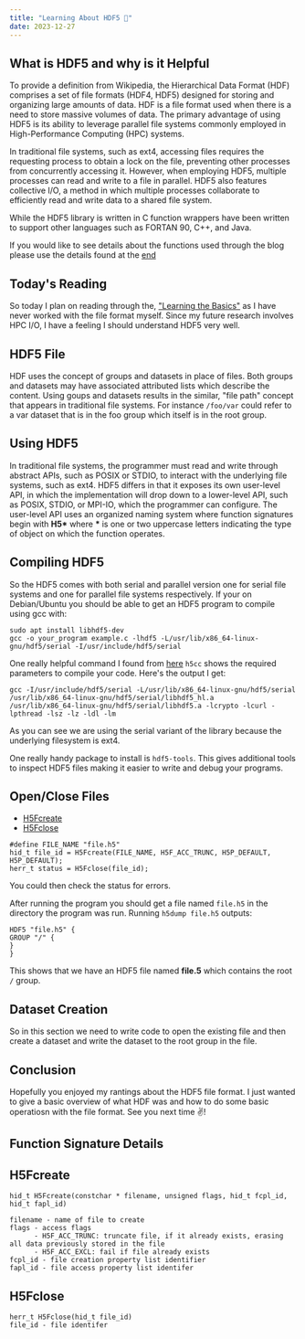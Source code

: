 ```yaml
---
title: "Learning About HDF5 💽"
date: 2023-12-27
---
```


## What is HDF5 and why is it Helpful

To provide a definition from Wikipedia, the Hierarchical Data Format (HDF) comprises a set of file formats (HDF4, HDF5) designed for storing and organizing large amounts of data. HDF is a file format used when there is a need to store massive volumes of data. The primary advantage of using HDF5 is its ability to leverage parallel file systems commonly employed in High-Performance Computing (HPC) systems.

In traditional file systems, such as ext4, accessing files requires the requesting process to obtain a lock on the file, preventing other processes from concurrently accessing it. However, when employing HDF5, multiple processes can read and write to a file in parallel. HDF5 also features collective I/O, a method in which multiple processes collaborate to efficiently read and write data to a shared file system.

While the HDF5 library is written in C function wrappers have been written to support other languages such as FORTAN 90, C++, and Java.

If you would like to see details about the functions used through the blog please use the details found at the [end](#function-signaturedetails)

## Today's Reading

So today I plan on reading through the, ["Learning the Basics"](https://docs.hdfgroup.org/hdf5/develop/_learn_basics.html) as I have never worked with the file format myself. Since my future research involves HPC I/O, I have a feeling I should understand HDF5 very well. 

## HDF5 File

HDF uses the concept of groups and datasets in place of files. Both groups and datasets may have associated attributed lists which describe the content. Using goups and datasets results in the similar, "file path" concept that appears in traditional file systems. For instance `/foo/var` could refer to a var dataset that is in the foo group which itself is in the root group.

## Using HDF5

In traditional file systems, the programmer must read and write through abstract APIs, such as POSIX or STDIO, to interact with the underlying file systems, such as ext4. HDF5 differs in that it exposes its own user-level API, in which the implementation will drop down to a lower-level API, such as POSIX, STDIO, or MPI-IO, which the programmer can configure. The user-level API uses an  organized naming system where function signatures begin with **H5\*** where **\*** is one or two uppercase letters indicating the type of object on which the function operates.

## Compiling HDF5

So the HDF5 comes with both serial and parallel version one for serial file systems and one for parallel file systems respectively. If your on Debian/Ubuntu you should be able to get an HDF5 program to compile using gcc with:

```
sudo apt install libhdf5-dev
gcc -o your_program example.c -lhdf5 -L/usr/lib/x86_64-linux-gnu/hdf5/serial -I/usr/include/hdf5/serial
```

One really helpful command I found from [here](https://stackoverflow.com/questions/43151312/how-to-compile-c-program-with-hdf5-source-code) `h5cc` shows the required parameters to compile your code. Here's the output I get:

```
gcc -I/usr/include/hdf5/serial -L/usr/lib/x86_64-linux-gnu/hdf5/serial /usr/lib/x86_64-linux-gnu/hdf5/serial/libhdf5_hl.a 
/usr/lib/x86_64-linux-gnu/hdf5/serial/libhdf5.a -lcrypto -lcurl -lpthread -lsz -lz -ldl -lm
```

As you can see we are using the serial variant of the library because the underlying filesystem is ext4.

One really handy package to install is `hdf5-tools`. This gives additional tools to inspect HDF5 files making it easier to write and debug your programs.

## Open/Close Files

- [H5Fcreate](#H5Fcreate)
- [H5Fclose](#H5Fcreate)

```
#define FILE_NAME "file.h5"
hid_t file_id = H5Fcreate(FILE_NAME, H5F_ACC_TRUNC, H5P_DEFAULT, H5P_DEFAULT);
herr_t status = H5Fclose(file_id);
```

You could then check the status for errors.

After running the program you should get a file named `file.h5` in the directory the program was run. Running `h5dump file.h5` outputs:

```
HDF5 "file.h5" {
GROUP "/" {
}
}
```

This shows that we have an HDF5 file named **file.5** which contains the root `/` group.

## Dataset Creation

So in this section we need to write code to open the existing file and then create a dataset and write the dataset to the root group in the file.

## Conclusion

Hopefully you enjoyed my rantings about the HDF5 file format. I just wanted to give a basic overview of what HDF was and how to do some basic operatiosn with the file format. See you next time ✌️!

## Function Signature Details


## H5Fcreate
```
hid_t H5Fcreate(constchar * filename, unsigned flags, hid_t fcpl_id, hid_t fapl_id)

filename - name of file to create
flags - access flags
      - H5F_ACC_TRUNC: truncate file, if it already exists, erasing all data previously stored in the file
      - H5F_ACC_EXCL: fail if file already exists
fcpl_id - file creation property list identifier
fapl_id - file access property list identifer
```

## H5Fclose
```
herr_t H5Fclose(hid_t file_id)
file_id - file identifer
```